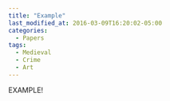 ```yaml
---
title: "Example"
last_modified_at: 2016-03-09T16:20:02-05:00
categories:
  - Papers
tags:
  - Medieval
  - Crime
  - Art
---
```



EXAMPLE!
